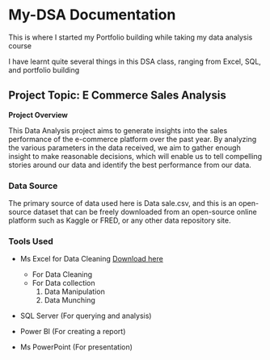 # My-DSA Documentation

This is where I started my Portfolio building while taking my data analysis course

I have learnt quite several things in this DSA class, ranging from Excel, SQL, and portfolio building

## **Project Topic: E Commerce Sales Analysis**

**Project Overview**

This Data Analysis project aims to generate insights into the sales performance of the e-commerce platform over the past year. By analyzing the various parameters in the data received, we aim to gather enough insight to make reasonable decisions, which will enable us to tell compelling stories around our data and identify the best performance from our data.

### Data Source
The primary source of data used here is Data sale.csv, and this is an open-source dataset that can be freely downloaded from an open-source online platform such as Kaggle or FRED, or any other data repository site.

### Tools Used
- Ms Excel for Data Cleaning [Download here](https://www.microsoft.com) 
  - For Data Cleaning
  - For Data collection
    1. Data Manipulation
    2. Data Munching
       
- SQL Server (For querying and analysis)
- Power BI (For creating a report)
- Ms PowerPoint (For presentation)
